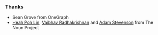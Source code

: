 ### Thanks
- Sean Grove from OneGraph
- [Heah Poh Lin](https://thenounproject.com/term/thought-bubble/590801/), [Vaibhav Radhakrishnan](https://thenounproject.com/term/thought-bubble/780491/) and [Adam Stevenson](https://thenounproject.com/term/thought-bubble/534196/) from The Noun Project